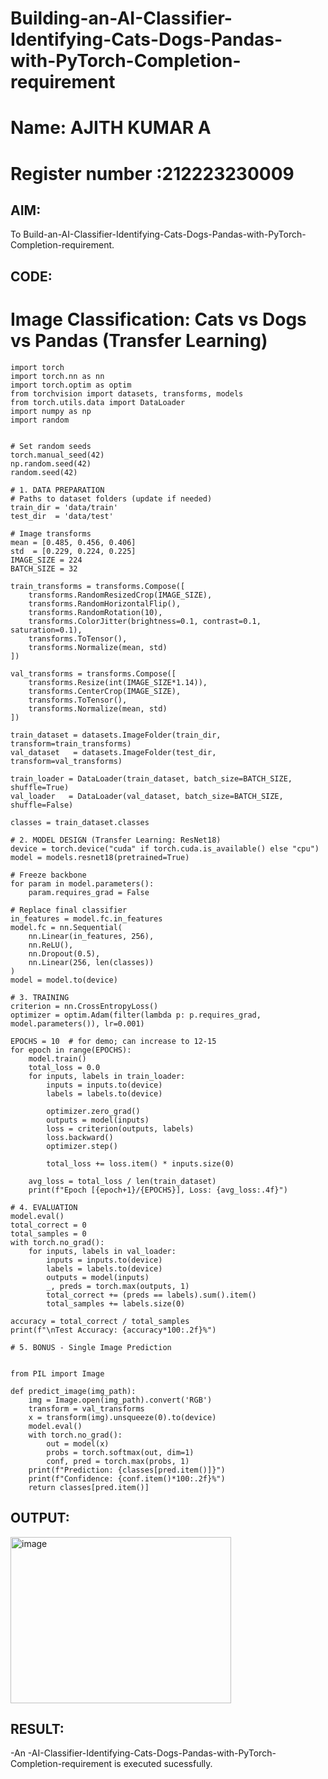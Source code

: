 # Building-an-AI-Classifier-Identifying-Cats-Dogs-Pandas-with-PyTorch-Completion-requirement
# Name: AJITH KUMAR A
# Register number :212223230009

## AIM:

 To Build-an-AI-Classifier-Identifying-Cats-Dogs-Pandas-with-PyTorch-Completion-requirement.

 ## CODE:

 # Image Classification: Cats vs Dogs vs Pandas (Transfer Learning)
```
import torch
import torch.nn as nn
import torch.optim as optim
from torchvision import datasets, transforms, models
from torch.utils.data import DataLoader
import numpy as np
import random


# Set random seeds
torch.manual_seed(42)
np.random.seed(42)
random.seed(42)

# 1. DATA PREPARATION
# Paths to dataset folders (update if needed)
train_dir = 'data/train'
test_dir  = 'data/test'

# Image transforms
mean = [0.485, 0.456, 0.406]
std  = [0.229, 0.224, 0.225]
IMAGE_SIZE = 224
BATCH_SIZE = 32

train_transforms = transforms.Compose([
    transforms.RandomResizedCrop(IMAGE_SIZE),
    transforms.RandomHorizontalFlip(),
    transforms.RandomRotation(10),
    transforms.ColorJitter(brightness=0.1, contrast=0.1, saturation=0.1),
    transforms.ToTensor(),
    transforms.Normalize(mean, std)
])

val_transforms = transforms.Compose([
    transforms.Resize(int(IMAGE_SIZE*1.14)),
    transforms.CenterCrop(IMAGE_SIZE),
    transforms.ToTensor(),
    transforms.Normalize(mean, std)
])

train_dataset = datasets.ImageFolder(train_dir, transform=train_transforms)
val_dataset   = datasets.ImageFolder(test_dir, transform=val_transforms)

train_loader = DataLoader(train_dataset, batch_size=BATCH_SIZE, shuffle=True)
val_loader   = DataLoader(val_dataset, batch_size=BATCH_SIZE, shuffle=False)

classes = train_dataset.classes

# 2. MODEL DESIGN (Transfer Learning: ResNet18)
device = torch.device("cuda" if torch.cuda.is_available() else "cpu")
model = models.resnet18(pretrained=True)

# Freeze backbone
for param in model.parameters():
    param.requires_grad = False

# Replace final classifier
in_features = model.fc.in_features
model.fc = nn.Sequential(
    nn.Linear(in_features, 256),
    nn.ReLU(),
    nn.Dropout(0.5),
    nn.Linear(256, len(classes))
)
model = model.to(device)

# 3. TRAINING
criterion = nn.CrossEntropyLoss()
optimizer = optim.Adam(filter(lambda p: p.requires_grad, model.parameters()), lr=0.001)

EPOCHS = 10  # for demo; can increase to 12-15
for epoch in range(EPOCHS):
    model.train()
    total_loss = 0.0
    for inputs, labels in train_loader:
        inputs = inputs.to(device)
        labels = labels.to(device)
        
        optimizer.zero_grad()
        outputs = model(inputs)
        loss = criterion(outputs, labels)
        loss.backward()
        optimizer.step()
        
        total_loss += loss.item() * inputs.size(0)
    
    avg_loss = total_loss / len(train_dataset)
    print(f"Epoch [{epoch+1}/{EPOCHS}], Loss: {avg_loss:.4f}")

# 4. EVALUATION
model.eval()
total_correct = 0
total_samples = 0
with torch.no_grad():
    for inputs, labels in val_loader:
        inputs = inputs.to(device)
        labels = labels.to(device)
        outputs = model(inputs)
        _, preds = torch.max(outputs, 1)
        total_correct += (preds == labels).sum().item()
        total_samples += labels.size(0)

accuracy = total_correct / total_samples
print(f"\nTest Accuracy: {accuracy*100:.2f}%")

# 5. BONUS - Single Image Prediction


from PIL import Image

def predict_image(img_path):
    img = Image.open(img_path).convert('RGB')
    transform = val_transforms
    x = transform(img).unsqueeze(0).to(device)
    model.eval()
    with torch.no_grad():
        out = model(x)
        probs = torch.softmax(out, dim=1)
        conf, pred = torch.max(probs, 1)
    print(f"Prediction: {classes[pred.item()]}")
    print(f"Confidence: {conf.item()*100:.2f}%")
    return classes[pred.item()]
```

## OUTPUT:

<img width="353" height="266" alt="image" src="https://github.com/user-attachments/assets/048a1e16-1094-451a-bce6-701da102313c" />




## RESULT:

-An -AI-Classifier-Identifying-Cats-Dogs-Pandas-with-PyTorch-Completion-requirement is executed sucessfully.


